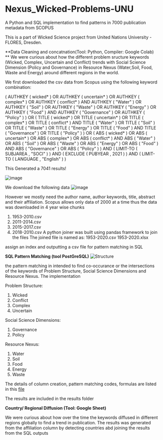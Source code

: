 # Nexus_Wicked-Problems-UNU
A Python and SQL implementation to find patterns in 7000 publication metadata from SCOPUS

This is a part of Wicked Science project from United Nations University - FLORES, Dresden.

**Data Cleaning and concatnation(Tool: Python, Compiler: Google Colab) **
We were curious about how the different problem sructure keywords (Wicked, Complex, Uncertain and Conflict) trends with Social Science Dimension (Policy and Governance) in Resource Nexus (Water,Soil, Food, Waste and Energy) around different regions in the world.

We first downloaded the csv data from Scopus using the following keyword combination:

( AUTHKEY ( wicked* )  OR  AUTHKEY ( uncertain* )  OR  AUTHKEY ( complex* )  OR  AUTHKEY ( conflict* )  AND  AUTHKEY ( "Water" )  OR  AUTHKEY ( "Soil" )  OR  AUTHKEY ( "Waste" )  OR  AUTHKEY ( "Energy" )  OR  AUTHKEY ( "Food" )  AND  AUTHKEY ( "Governance" )  OR  AUTHKEY ( "Policy" ) )  OR  ( TITLE ( wicked* )  OR  TITLE ( uncertain* )  OR  TITLE ( complex* )  OR  TITLE ( conflict* )  AND  TITLE ( "Water" )  OR  TITLE ( "Soil" )  OR  TITLE ( "Waste" )  OR  TITLE ( "Energy" )  OR  TITLE ( "Food" )  AND  TITLE ( "Governance" )  OR  TITLE ( "Policy" ) )  OR  ( ABS ( wicked* )  OR  ABS ( uncertain* )  OR  ABS ( complex* )  OR  ABS ( conflict* )  AND  ABS ( "Water" )  OR  ABS ( "Soil" )  OR  ABS ( "Waste" )  OR  ABS ( "Energy" )  OR  ABS ( "Food" )  AND  ABS ( "Governance" )  OR  ABS ( "Policy" ) )  AND  ( LIMIT-TO ( SUBJAREA ,  "SOCI" ) )  AND  ( EXCLUDE ( PUBYEAR ,  2021 ) )  AND  ( LIMIT-TO ( LANGUAGE ,  "English" ) ) 

This Generated a 7041 results!

![image](https://user-images.githubusercontent.com/65511509/118087132-62a76980-b3c5-11eb-8601-adb801c1c70a.png)


We download the following data
![image](https://user-images.githubusercontent.com/65511509/118087317-a7330500-b3c5-11eb-9bdb-ec40128d8d5e.png)

However we mostly need the author name, author keywords, title, abstract and their affiliation. Scopus allows only data of 2000 at a time thus the data was downloaded in 4 year wise chunks
1. 1953-2010.csv
2. 2011-2014.csv
3. 2015-2017.csv
4. 2018-2010.csv
A python joiner was built using pandas framework to join the files
The joined file is named as:
1953-2020.csv
1953-2020.xlsx

assign an index and outputting a csv file for pattern matching in SQL

**SQL Pattern Matching (tool PostGreSQL)**
![Structure](https://user-images.githubusercontent.com/65511509/118099074-08160980-b3d5-11eb-8e43-9286d8b67291.jpg)

the pattern matching in intended to find co-occurance or the intersections of the keywords of Problem Structure, Social Science Dimensions and Resource Nexus. The implementation 

Problem Structure:

1. Wicked
2. Conflict
3. Complex
4. Uncertain

Social Science Dimensions: 

1. Governance
2. Policy


Resource Nexus:

1. Water
2. Soil
3. Food
4. Energy
5. Waste

The details of column creation, pattern matching codes, formulas are listed in this [file](https://drive.google.com/file/d/1IsdevgmWRnhcy74gdfrgNDUMmVd-oWtR/view?usp=sharing "Google_sheet")

The results are included in the results folder

**Country/ Regional Diffusion (Tool: Google Sheet)**

We were curious about how over the time the keywords diffused in different regions globally to find a trend in publication. The results was generated from the affiliation column by detecting countries abd joining the results from the SQL outputs

